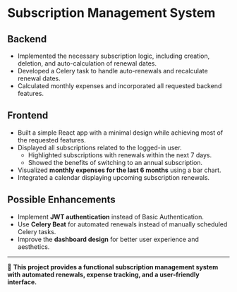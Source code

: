 # Subscription Management System

## Backend

- Implemented the necessary subscription logic, including creation, deletion, and auto-calculation of renewal dates.
- Developed a Celery task to handle auto-renewals and recalculate renewal dates.
- Calculated monthly expenses and incorporated all requested backend features.

## Frontend

- Built a simple React app with a minimal design while achieving most of the requested features.
- Displayed all subscriptions related to the logged-in user.
  - Highlighted subscriptions with renewals within the next 7 days.
  - Showed the benefits of switching to an annual subscription.
- Visualized **monthly expenses for the last 6 months** using a bar chart.
- Integrated a calendar displaying upcoming subscription renewals.

## Possible Enhancements

- Implement **JWT authentication** instead of Basic Authentication.
- Use **Celery Beat** for automated renewals instead of manually scheduled Celery tasks.
- Improve the **dashboard design** for better user experience and aesthetics.

---

🚀 **This project provides a functional subscription management system with automated renewals, expense tracking, and a user-friendly interface.**

